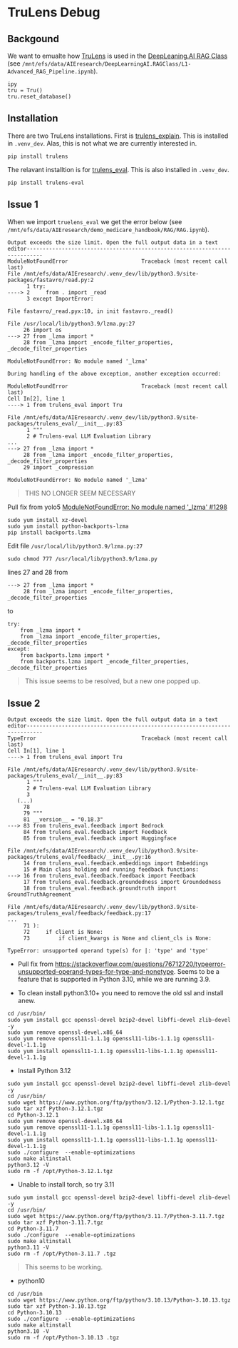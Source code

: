 # TruLens Debug

## Backgound 
We want to emualte how [TruLens](https://www.trulens.org/) is used in the [DeepLeaning.AI RAG Class](https://www.deeplearning.ai/short-courses/building-evaluating-advanced-rag) (see `/mnt/efs/data/AIEresearch/DeepLearningAI.RAGClass/L1-Advanced_RAG_Pipeline.ipynb`). 
```
ipy
tru = Tru()
tru.reset_database()
```

## Installation 
There are two TruLens installations. First is [trulens_explain](https://www.trulens.org/trulens_explain/install/). This is installed in `.venv_dev`. Alas, this is not what we are currently interested in. 
```
pip install trulens
```

The relavant installtion is for [trulens_eval](https://www.trulens.org/trulens_eval/install/). This is also installed in  `.venv_dev`. 
```
pip install trulens-eval
```

## Issue 1
When we import `truelens_eval` we get the error below (see `/mnt/efs/data/AIEresearch/demo_medicare_handbook/RAG/RAG.ipynb`).
```
Output exceeds the size limit. Open the full output data in a text editor---------------------------------------------------------------------------
ModuleNotFoundError                       Traceback (most recent call last)
File /mnt/efs/data/AIEresearch/.venv_dev/lib/python3.9/site-packages/fastavro/read.py:2
      1 try:
----> 2     from . import _read
      3 except ImportError:

File fastavro/_read.pyx:10, in init fastavro._read()

File /usr/local/lib/python3.9/lzma.py:27
     26 import os
---> 27 from _lzma import *
     28 from _lzma import _encode_filter_properties, _decode_filter_properties

ModuleNotFoundError: No module named '_lzma'

During handling of the above exception, another exception occurred:

ModuleNotFoundError                       Traceback (most recent call last)
Cell In[2], line 1
----> 1 from trulens_eval import Tru

File /mnt/efs/data/AIEresearch/.venv_dev/lib/python3.9/site-packages/trulens_eval/__init__.py:83
      1 """
      2 # Trulens-eval LLM Evaluation Library
...
---> 27 from _lzma import *
     28 from _lzma import _encode_filter_properties, _decode_filter_properties
     29 import _compression

ModuleNotFoundError: No module named '_lzma'
```

> THIS NO LONGER SEEM NECESSARY 

Pull fix from yolo5 [ModuleNotFoundError: No module named '_lzma' #1298
](https://github.com/ultralytics/yolov5/issues/1298)
```
sudo yum install xz-devel
sudo yum install python-backports-lzma
pip install backports.lzma
```
Edit file `/usr/local/lib/python3.9/lzma.py:27` 
```
sudo chmod 777 /usr/local/lib/python3.9/lzma.py
```
lines 27 and 28 from 
```
---> 27 from _lzma import *
     28 from _lzma import _encode_filter_properties, _decode_filter_properties
```
to
```
try:
    from _lzma import *
    from _lzma import _encode_filter_properties, _decode_filter_properties
except:
    from backports.lzma import *
    from backports.lzma import _encode_filter_properties, _decode_filter_properties
```

> This issue seems to be resolved, but a new one popped up. 


## Issue 2

```
Output exceeds the size limit. Open the full output data in a text editor---------------------------------------------------------------------------
TypeError                                 Traceback (most recent call last)
Cell In[1], line 1
----> 1 from trulens_eval import Tru

File /mnt/efs/data/AIEresearch/.venv_dev/lib/python3.9/site-packages/trulens_eval/__init__.py:83
      1 """
      2 # Trulens-eval LLM Evaluation Library
      3 
   (...)
     78 
     79 """
     81 __version__ = "0.18.3"
---> 83 from trulens_eval.feedback import Bedrock
     84 from trulens_eval.feedback import Feedback
     85 from trulens_eval.feedback import Huggingface

File /mnt/efs/data/AIEresearch/.venv_dev/lib/python3.9/site-packages/trulens_eval/feedback/__init__.py:16
     14 from trulens_eval.feedback.embeddings import Embeddings
     15 # Main class holding and running feedback functions:
---> 16 from trulens_eval.feedback.feedback import Feedback
     17 from trulens_eval.feedback.groundedness import Groundedness
     18 from trulens_eval.feedback.groundtruth import GroundTruthAgreement

File /mnt/efs/data/AIEresearch/.venv_dev/lib/python3.9/site-packages/trulens_eval/feedback/feedback.py:17
...
     71 ):
     72     if client is None:
     73         if client_kwargs is None and client_cls is None:

TypeError: unsupported operand type(s) for |: 'type' and 'type'
```

* Pull fix from https://stackoverflow.com/questions/76712720/typeerror-unsupported-operand-types-for-type-and-nonetype. Seems to be a feature that is supported in Python 3.10, while we are running 3.9. 


* To clean install python3.10+ you need to remove the old ssl and install anew.
```
cd /usr/bin/
sudo yum install gcc openssl-devel bzip2-devel libffi-devel zlib-devel -y 
sudo yum remove openssl-devel.x86_64
sudo yum remove openssl11-1.1.1g openssl11-libs-1.1.1g openssl11-devel-1.1.1g
sudo yum install openssl11-1.1.1g openssl11-libs-1.1.1g openssl11-devel-1.1.1g
```

* Install Python 3.12
```
sudo yum install gcc openssl-devel bzip2-devel libffi-devel zlib-devel -y 
cd /usr/bin/
sudo wget https://www.python.org/ftp/python/3.12.1/Python-3.12.1.tgz 
sudo tar xzf Python-3.12.1.tgz
cd Python-3.12.1 
sudo yum remove openssl-devel.x86_64
sudo yum remove openssl11-1.1.1g openssl11-libs-1.1.1g openssl11-devel-1.1.1g
sudo yum install openssl11-1.1.1g openssl11-libs-1.1.1g openssl11-devel-1.1.1g
sudo ./configure  --enable-optimizations
sudo make altinstall
python3.12 -V 
sudo rm -f /opt/Python-3.12.1.tgz 
```

* Unable to install torch, so try 3.11
```
sudo yum install gcc openssl-devel bzip2-devel libffi-devel zlib-devel -y 
cd /usr/bin/
sudo wget https://www.python.org/ftp/python/3.11.7/Python-3.11.7.tgz 
sudo tar xzf Python-3.11.7.tgz
cd Python-3.11.7 
sudo ./configure  --enable-optimizations
sudo make altinstall
python3.11 -V 
sudo rm -f /opt/Python-3.11.7 .tgz 
```
> This seems to be working. 


* python10
```
cd /usr/bin
sudo wget https://www.python.org/ftp/python/3.10.13/Python-3.10.13.tgz 
sudo tar xzf Python-3.10.13.tgz
cd Python-3.10.13 
sudo ./configure  --enable-optimizations
sudo make altinstall
python3.10 -V 
sudo rm -f /opt/Python-3.10.13 .tgz 
```